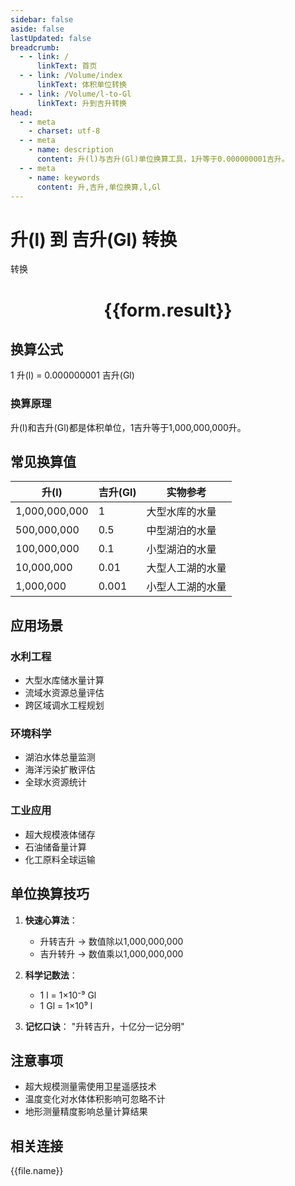 ```yaml
---
sidebar: false
aside: false
lastUpdated: false
breadcrumb:
  - - link: /
      linkText: 首页
  - - link: /Volume/index
      linkText: 体积单位转换
  - - link: /Volume/l-to-Gl
      linkText: 升到吉升转换
head:
  - - meta
    - charset: utf-8
  - - meta
    - name: description
      content: 升(l)与吉升(Gl)单位换算工具，1升等于0.000000001吉升。
  - - meta
    - name: keywords
      content: 升,吉升,单位换算,l,Gl
---
```


# 升(l) 到 吉升(Gl) 转换

<script setup>
import { onMounted, reactive, inject ,ref  } from 'vue'
import { NButton,NForm ,NFormItem,NInput,NInputNumber,NSelect,NCard,useMessage ,NGrid ,NGi } from 'naive-ui'
import { defineClientComponent } from 'vitepress'
import { Volume } from '../../files';

const convert = inject('convert')
const formRef = ref(null);
const rules = {
  number:{
    required: true,
    type: 'number',
    trigger: "blur"
  }
}
const form = reactive({
  number:null,
  result:'',
  title:'升(l)到吉升(Gl)换算'
})

const convertHandler = (e) => {
  e.preventDefault();
  formRef.value?.validate((errors)=>{
    if (!errors) {
      form.result = `${form.number} l = ${convert(form.number).from('l').to('Gl')} Gl`
    }
  })
}
</script>

<n-form size="large" :model="form" ref='formRef' :rules="rules">
  <n-form-item label="数值" path="number">
    <n-input-number size="large" style="width:100%" :min="0" v-model:value="form.number" placeholder="请输入升数值" />
  </n-form-item>
  <n-form-item>
    <n-button type="primary" style="width:100%" @click="convertHandler">转换</n-button>
  </n-form-item>
</n-form>
<n-card embedded :bordered="false" hoverable>
  <div style="text-align:center">
    <h1>{{form.result}}</h1>
  </div>
</n-card>

## 换算公式
1 升(l) = 0.000000001 吉升(Gl)

### 换算原理
升(l)和吉升(Gl)都是体积单位，1吉升等于1,000,000,000升。

## 常见换算值
| 升(l) | 吉升(Gl) | 实物参考                 |
|-------|---------|--------------------------|
| 1,000,000,000 | 1       | 大型水库的水量            |
| 500,000,000  | 0.5     | 中型湖泊的水量            |
| 100,000,000  | 0.1     | 小型湖泊的水量            |
| 10,000,000   | 0.01    | 大型人工湖的水量          |
| 1,000,000    | 0.001   | 小型人工湖的水量          |

## 应用场景
### 水利工程
- 大型水库储水量计算
- 流域水资源总量评估
- 跨区域调水工程规划

### 环境科学
- 湖泊水体总量监测
- 海洋污染扩散评估
- 全球水资源统计

### 工业应用
- 超大规模液体储存
- 石油储备量计算
- 化工原料全球运输

## 单位换算技巧
1. **快速心算法**：
   - 升转吉升 → 数值除以1,000,000,000
   - 吉升转升 → 数值乘以1,000,000,000

2. **科学记数法**：
   - 1 l = 1×10⁻⁹ Gl
   - 1 Gl = 1×10⁹ l

3. **记忆口诀**：
   "升转吉升，十亿分一记分明"

## 注意事项
- 超大规模测量需使用卫星遥感技术
- 温度变化对水体体积影响可忽略不计
- 地形测量精度影响总量计算结果

## 相关连接
<n-grid x-gap="12" :cols="4">
  <n-gi v-for="(file, index) in Volume" :key="index">
    <n-button
      text
      tag="a"
      :href="file.path"
      type="primary"
    >
      {{file.name}}
    </n-button>
  </n-gi>
</n-grid>